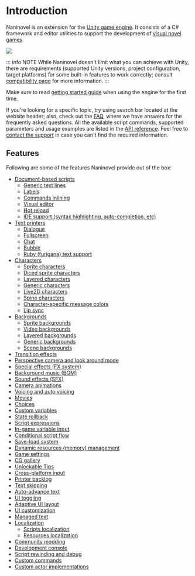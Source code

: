 # Introduction

Naninovel is an extension for the [Unity game engine](https://unity3d.com). It consists of a C# framework and editor utilities to support the development of [visual novel games](https://en.wikipedia.org/wiki/Visual_novel).

![](https://www.youtube.com/watch?v=lRxIKDU9z4k)

::: info NOTE
While Naninovel doesn't limit what you can achieve with Unity, there are requirements (supported Unity versions, project configuration, target platforms) for some built-in features to work correctly; consult [compatibility page](/guide/compatibility) for more information.
:::

Make sure to read [getting started guide](/guide/getting-started) when using the engine for the first time.

If you're looking for a specific topic, try using search bar located at the website header; also, check out the [FAQ](/faq/), where we have answers for the frequently asked questions. All the available script commands, supported parameters and usage examples are listed in the [API reference](/api/). Feel free to [contact the support](/support/#naninovel-support) in case you can't find the required information.

## Features

Following are some of the features Naninovel provide out of the box:

* [Document-based scripts](/guide/naninovel-scripts)
  * [Generic text lines](/guide/naninovel-scripts#generic-text-lines)
  * [Labels](/guide/naninovel-scripts#label-lines)
  * [Commands inlining](/guide/naninovel-scripts#command-inlining)
  * [Visual editor](/guide/naninovel-scripts#visual-editor)
  * [Hot reload](/guide/naninovel-scripts#hot-reload)
  * [IDE support (syntax highlighting, auto-completion, etc)](/guide/ide-extension)
* [Text printers](/guide/text-printers)
  * [Dialogue](/guide/text-printers#dialogue-printer)
  * [Fullscreen](/guide/text-printers#fullscreen-printer)
  * [Chat](/guide/text-printers#chat-printer)
  * [Bubble](/guide/text-printers#bubble-printer)
  * [Ruby (furigana) text support](/guide/text-printers.html#text-styles)
* [Characters](/guide/characters)
  * [Sprite characters](/guide/characters#sprite-characters)
  * [Diced sprite characters](/guide/characters#diced-sprite-characters)
  * [Layered characters](/guide/characters#layered-characters)
  * [Generic characters](/guide/characters#generic-characters)
  * [Live2D characters](/guide/characters#live2d-characters)
  * [Spine characters](/guide/characters#spine-characters)
  * [Character-specific message colors](/guide/characters#message-colors)
  * [Lip sync](/guide/characters#lip-sync)
* [Backgrounds](/guide/backgrounds)
  * [Sprite backgrounds](/guide/backgrounds#sprite-backgrounds)
  * [Video backgrounds](/guide/backgrounds#video-backgrounds)
  * [Layered backgrounds](/guide/backgrounds#layered-backgrounds)
  * [Generic backgrounds](/guide/backgrounds#generic-backgrounds)
  * [Scene backgrounds](/guide/backgrounds#scene-backgrounds)
* [Transition effects](/guide/transition-effects)
* [Perspective camera and look around mode](https://youtu.be/rC6C9mA7Szw)
* [Special effects (FX system)](/guide/special-effects)
* [Background music (BGM)](/guide/audio#background-music)
* [Sound effects (SFX)](/guide/audio#sound-effects)
* [Camera animations](/api/#camera)
* [Voicing and auto voicing](/guide/voicing)
* [Movies](/guide/movies)
* [Choices](/guide/choices)
* [Custom variables](/guide/custom-variables)
* [State rollback](https://youtu.be/HJnOoUrqHis)
* [Script expressions](/guide/script-expressions)
* [In-game variable input](/api/#input)
* [Conditional script flow](/api/#if)
* [Save-load system](/guide/save-load-system)
* [Dynamic resources (memory) management](https://youtu.be/cFikLjfeKyc)
* [Game settings](/guide/game-settings)
* [CG gallery](/guide/unlockable-items#cg-gallery)
* [Unlockable Tips](/guide/unlockable-items#tips)
* [Cross-platform input](/guide/input-processing)
* [Printer backlog](/guide/text-printers#printer-backlog)
* [Text skipping](/guide/text-printers#text-skipping)
* [Auto-advance text](/guide/text-printers#auto-advance-text)
* [UI toggling](/guide/user-interface#ui-toggling)
* [Adaptive UI layout](/guide/user-interface#adaptive-ui-layout)
* [UI customization](/guide/user-interface#ui-customization)
* [Managed text](/guide/managed-text)
* [Localization](/guide/localization)
  * [Scripts localization](/guide/localization#scripts-localization)
  * [Resources localization](/guide/localization#resources-localization)
* [Community modding](/guide/community-modding)
* [Development console](/guide/development-console)
* [Script rewinding and debug](/guide/naninovel-scripts#scripts-debug)
* [Custom commands](/guide/custom-commands)
* [Custom actor implementations](/guide/custom-actor-implementations)
